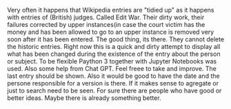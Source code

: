 Very often it happens that Wikipedia entries are "tidied up" as it happens with entries of (British) judges. Called Edit War.
Their dirty work, their failures corrected by upper instances(in case the court victim has the money and 
has been allowed to go to an upper instance is removed very soon after it has been entered. 
The good thing, its there. They cannot delete the historic entries.
Right now this is a quick and dirty attempt to display all what has been changed during the existence of the entry about the person or subject. 
To be flexible Paython 3 together with Jupyter Notebooks was used. Also some help from Chat GPT. 
Feel freee to take and improve. The last entry should be shown. Also it would be good to have the date and the persone responsible for a version is there. 
If it makes sense to agregate or just to search need to be seen. For sure there are people who have good or better ideas. Maybe there is already something better. 
